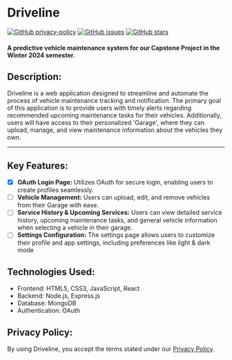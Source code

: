 # **Driveline**
[![GitHub privacy-policy](https://img.shields.io/badge/privacy-policy-blue.svg)](https://github.com/dheffer/PredictiveVehicleMaintenanceSystem/privacy-policy.md)
[![GitHub issues](https://img.shields.io/github/issues/dheffer/PredictiveVehicleMaintenanceSystem.svg)](https://github.com/dheffer/PredictiveVehicleMaintenanceSystem/issues)
[![GitHub stars](https://img.shields.io/github/stars/dheffer/PredictiveVehicleMaintenanceSystem.svg)](https://github.com/dheffer/PredictiveVehicleMaintenanceSystem/stargazers)
#### A predictive vehicle maintenance system for our Capstone Project in the Winter 2024 semester.

## Description:
Driveline is a web application designed to streamline and automate the process of vehicle maintenance tracking and notification. The primary goal of this application is to provide users with timely alerts regarding recommended upcoming maintenance tasks for their vehicles. Additionally, users will have access to their personalized 'Garage', where they can upload, manage, and view maintenance information about the vehicles they own.

---

## Key Features:
- [x] **OAuth Login Page:** Utilizes OAuth for secure login, enabling users to create profiles seamlessly.
- [ ] **Vehicle Management:** Users can upload, edit, and remove vehicles from their Garage with ease.
- [ ] **Service History & Upcoming Services:** Users can view detailed service history, upcoming maintenance tasks, and general vehicle information when selecting a vehicle in their garage.
- [ ] **Settings Configuration:** The settings page allows users to customize their profile and app settings, including preferences like light & dark mode

## Technologies Used:
- Frontend: HTML5, CSS3, JavaScript, React
- Backend: Node.js, Express.js
- Database: MongoDB
- Authentication: OAuth

## Privacy Policy:
By using Driveline, you accept the terms stated under our [Privacy Policy](privacy-policy.md).
